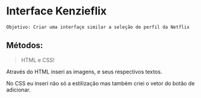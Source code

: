 # Interface Kenzieflix

```Objetivo: Criar uma interfaçe similar a seleção de perfil da Netflix```

## Métodos:

> HTML e CSS!

Através do HTML inseri as imagens, e seus respectivos textos.

No CSS eu inserí não só a estilização mas também criei o vetor do botão de adicionar.